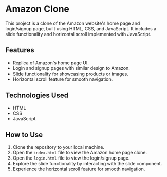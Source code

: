 # Amazon Clone

This project is a clone of the Amazon website's home page and login/signup page, built using HTML, CSS, and JavaScript. It includes a slide functionality and horizontal scroll implemented with JavaScript.

## Features

- Replica of Amazon's home page UI.
- Login and signup pages with similar design to Amazon.
- Slide functionality for showcasing products or images.
- Horizontal scroll feature for smooth navigation.

## Technologies Used

- HTML
- CSS
- JavaScript

## How to Use

1. Clone the repository to your local machine.
2. Open the `index.html` file to view the Amazon home page clone.
3. Open the `login.html` file to view the login/signup page.
4. Explore the slide functionality by interacting with the slide component.
5. Experience the horizontal scroll feature for smooth navigation.
